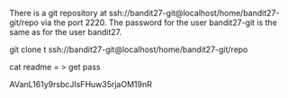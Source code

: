 There is a git repository at ssh://bandit27-git@localhost/home/bandit27-git/repo via 
the port 2220. The password for the user bandit27-git is the same as for the user 
bandit27.

git clone t ssh://bandit27-git@localhost/home/bandit27-git/repo 

cat readme = > get pass

AVanL161y9rsbcJIsFHuw35rjaOM19nR
